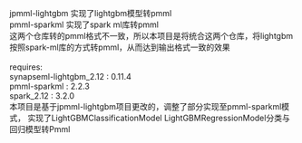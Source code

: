 jpmml-lightgbm 实现了lightgbm模型转pmml <br>
pmml-sparkml 实现了spark ml库转pmml <br>
这两个仓库转的pmml格式不一致，所以本项目是将统合这两个仓库，将lightgbm按照spark-ml库的方式转pmml，从而达到输出格式一致的效果 <br>
<br>
requires: <br>
synapseml-lightgbm_2.12 : 0.11.4 <br>
pmml-sparkml : 2.2.3 <br>
spark_2.12 : 3.2.0 <br>
本项目是基于jpmml-lightgbm项目更改的，调整了部分实现至pmml-sparkml模式， 实现了LightGBMClassificationModel LightGBMRegressionModel分类与回归模型转Pmml<br>

